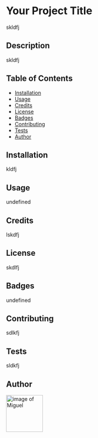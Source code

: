 
# Your Project Title
skldfj

## Description 
skldfj

## Table of Contents 

* [Installation](#installation)
* [Usage](#usage)
* [Credits](#credits)
* [License](#license)
* [Badges](#badges)
* [Contributing](#contributing)
* [Tests](#tests)
* [Author](#author)


## Installation
kldfj

## Usage 
undefined


## Credits
lskdfj


## License
skdlfj


## Badges
undefined

## Contributing
sdlkfj


## Tests
sldkfj

## Author
<img src = "https://avatars0.githubusercontent.com/u/19334141?v=4" alt= "image of Miguel" height= "100px" width="100px" />

    